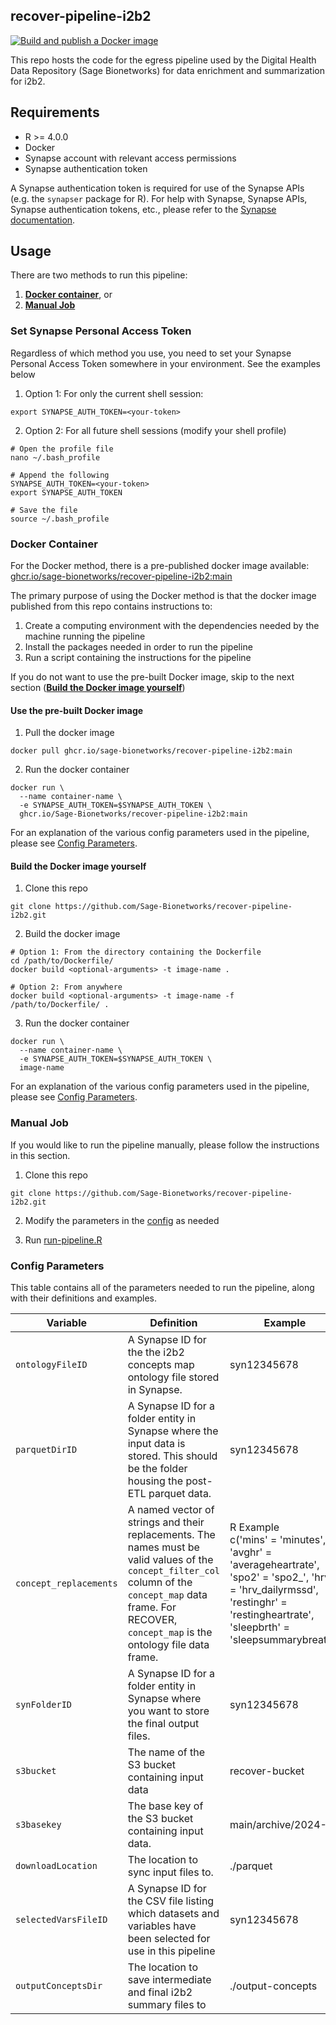 ## recover-pipeline-i2b2

[![Build and publish a Docker image](https://github.com/Sage-Bionetworks/recover-parquet-external/actions/workflows/docker-build.yml/badge.svg?branch=main)](https://github.com/Sage-Bionetworks/recover-parquet-external/actions/workflows/docker-build.yml)

This repo hosts the code for the egress pipeline used by the Digital Health Data Repository (Sage Bionetworks) for data enrichment and summarization for i2b2.

## Requirements

-   R >= 4.0.0
-   Docker
-   Synapse account with relevant access permissions
-   Synapse authentication token

A Synapse authentication token is required for use of the Synapse APIs (e.g. the `synapser` package for R). For help with Synapse, Synapse APIs, Synapse authentication tokens, etc., please refer to the [Synapse documentation](https://help.synapse.org/docs/).

## Usage

There are two methods to run this pipeline: 
1) [**Docker container**](#docker-container), or
2) [**Manual Job**](#manual-job)

### Set Synapse Personal Access Token

Regardless of which method you use, you need to set your Synapse Personal Access Token somewhere in your environment. See the examples below

1.  Option 1: For only the current shell session:

```Shell
export SYNAPSE_AUTH_TOKEN=<your-token>
```

2. Option 2: For all future shell sessions (modify your shell profile)

```Shell
# Open the profile file
nano ~/.bash_profile

# Append the following
SYNAPSE_AUTH_TOKEN=<your-token>
export SYNAPSE_AUTH_TOKEN

# Save the file
source ~/.bash_profile
```

### Docker Container

For the Docker method, there is a pre-published docker image available: [ghcr.io/sage-bionetworks/recover-pipeline-i2b2:main](https://github.com/orgs/Sage-Bionetworks/packages/container/package/recover-pipeline-i2b2)

The primary purpose of using the Docker method is that the docker image published from this repo contains instructions to:

1. Create a computing environment with the dependencies needed by the machine running the pipeline
2. Install the packages needed in order to run the pipeline
3. Run a script containing the instructions for the pipeline

If you do not want to use the pre-built Docker image, skip to the next section ([**Build the Docker image yourself**](#build-the-docker-image-yourself))

#### Use the pre-built Docker image

1.  Pull the docker image

```Shell
docker pull ghcr.io/sage-bionetworks/recover-pipeline-i2b2:main
```

2.  Run the docker container

```Shell
docker run \
  --name container-name \
  -e SYNAPSE_AUTH_TOKEN=$SYNAPSE_AUTH_TOKEN \
  ghcr.io/Sage-Bionetworks/recover-pipeline-i2b2:main
```

For an explanation of the various config parameters used in the pipeline, please see [Config Parameters](#config-parameters).

#### Build the Docker image yourself

1. Clone this repo

```Shell
git clone https://github.com/Sage-Bionetworks/recover-pipeline-i2b2.git
```

2.  Build the docker image

```Shell
# Option 1: From the directory containing the Dockerfile
cd /path/to/Dockerfile/
docker build <optional-arguments> -t image-name .

# Option 2: From anywhere
docker build <optional-arguments> -t image-name -f /path/to/Dockerfile/ .
```

3.  Run the docker container

```Shell
docker run \
  --name container-name \
  -e SYNAPSE_AUTH_TOKEN=$SYNAPSE_AUTH_TOKEN \
  image-name
```

For an explanation of the various config parameters used in the pipeline, please see [Config Parameters](#config-parameters).

### Manual Job

If you would like to run the pipeline manually, please follow the instructions in this section.

1. Clone this repo

```Shell
git clone https://github.com/Sage-Bionetworks/recover-pipeline-i2b2.git
```

2. Modify the parameters in the [config](config/config.yml) as needed

3. Run [run-pipeline.R](pipeline/run-pipeline.R)

### Config Parameters

This table contains all of the parameters needed to run the pipeline, along with their definitions and examples.

Variable | Definition | Example
---|---|---
| `ontologyFileID` | A Synapse ID for the the i2b2 concepts map ontology file stored in Synapse. | syn12345678
| `parquetDirID` | A Synapse ID for a folder entity in Synapse where the input data is stored. This should be the folder housing the post-ETL parquet data. | syn12345678
| `concept_replacements` | A named vector of strings and their replacements. The names must be valid values of the `concept_filter_col` column of the `concept_map` data frame. For RECOVER, `concept_map` is the ontology file data frame. | R Example<br>c('mins' = 'minutes', 'avghr' = 'averageheartrate', 'spo2' = 'spo2\_', 'hrv' = 'hrv_dailyrmssd', 'restinghr' = 'restingheartrate', 'sleepbrth' = 'sleepsummarybreath') | concept_cd
| `synFolderID` | A Synapse ID for a folder entity in Synapse where you want to store the final output files. | syn12345678
| `s3bucket` | The name of the S3 bucket containing input data | recover-bucket
| `s3basekey` | The base key of the S3 bucket containing input data. | main/archive/2024-.../
| `downloadLocation` | The location to sync input files to. | ./parquet
| `selectedVarsFileID` | A Synapse ID for the CSV file listing which datasets and variables have been selected for use in this pipeline | syn12345678
| `outputConceptsDir` | The location to save intermediate and final i2b2 summary files to | ./output-concepts

